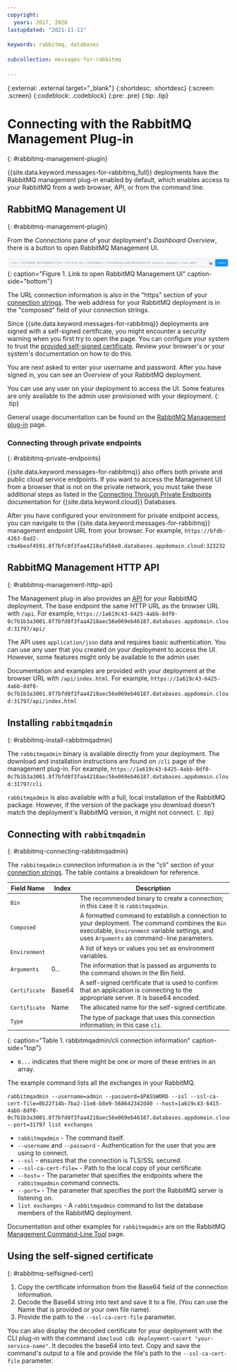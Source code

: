 ```yaml
---
copyright:
  years: 2017, 2020
lastupdated: "2021-11-11"

keywords: rabbitmq, databases

subcollection: messages-for-rabbitmq

---
```


{:external: .external target="_blank"}
{:shortdesc: .shortdesc}
{:screen: .screen}
{:codeblock: .codeblock}
{:pre: .pre}
{:tip: .tip}


# Connecting with the RabbitMQ Management Plug-in
{: #rabbitmq-management-plugin}

{{site.data.keyword.messages-for-rabbitmq_full}} deployments have the RabbitMQ management plug-in enabled by default, which enables access to your RabbitMQ from a web browser, API, or from the command line. 

## RabbitMQ Management UI
{: #rabbitmq-management-plugin}

From the _Connections_ pane of your deployment's _Dashboard Overview_, there is a button to open RabbitMQ Management UI.

![Link to open RabbitMQ Management UI](images/management_ui_launch_button.png){: caption="Figure 1. Link to open RabbitMQ Management UI" caption-side="bottom"}

The URL connection information is also in the "https" section of your [connection strings](/docs/messages-for-rabbitmq?topic=messages-for-rabbitmq-connection-strings). The web address for your RabbitMQ deployment is in the "composed" field of your connection strings.

Since {{site.data.keyword.messages-for-rabbitmq}} deployments are signed with a self-signed certificate, you might encounter a security warning when you first try to open the page. You can configure your system to trust the [provided self-signed certificate](/docs/messages-for-rabbitmq?topic=messages-for-rabbitmq-external-app#tls-and-self-signed-certificate-support). Review your browser's or your system's documentation on how to do this.

You are next asked to enter your username and password. After you have signed in, you can see an _Overview_ of your RabbitMQ deployment. 

You can use any user on your deployment to access the UI. Some features are only available to the admin user provisioned with your deployment.
{: .tip} 

General usage documentation can be found on the [RabbitMQ Management plug-in](https://www.rabbitmq.com/management.html) page.

### Connecting through private endpoints
{: #rabbitmq-private-endpoints}

{{site.data.keyword.messages-for-rabbitmq}} also offers both private and public cloud service endpoints. If you want to access the Management UI from a browser that is not on the private network, you must take these additional steps as listed in the [Connecting Through Private Endpoints](/docs/messages-for-rabbitmq?topic=cloud-databases-service-endpoints#private-endpoint-connections) documentation for {{site.data.keyword.cloud}} Databases.

After you have configured your environment for private endpoint access, you can navigate to the {{site.data.keyword.messages-for-rabbitmq}} management endpoint URL from your browser. For example, `https://bfdb-4263-8ad2-c9a4beaf4591.8f7bfc8f3faa4218afd56e0.databases.appdomain.cloud:323232`

## RabbitMQ Management HTTP API
{: #rabbitmq-management-http-api}

The Management plug-in also provides an [API](https://www.rabbitmq.com/management.html#http-api) for your RabbitMQ deployment. The base endpoint the same HTTP URL as the browser URL with `/api`. For example,
`https://1a619c43-6425-4abb-8df0-0c7b1b3a3001.8f7bfd8f3faa4218aec56e069eb46187.databases.appdomain.cloud:31797/api/`

The API uses `application/json` data and requires basic authentication. You can use any user that you created on your deployment to access the UI. However, some features might only be available to the admin user.

Documentation and examples are provided with your deployment at the browser URL with `/api/index.html`. For example,
`https://1a619c43-6425-4abb-8df0-0c7b1b3a3001.8f7bfd8f3faa4218aec56e069eb46187.databases.appdomain.cloud:31797/api/index.html`

## Installing `rabbitmqadmin`
{: #rabbitmq-install-rabbitmqadmin}

The `rabbitmqadmin` binary is available directly from your deployment. The download and installation instructions are found on `/cli` page of the management plug-in. For example,
`https://1a619c43-6425-4abb-8df0-0c7b1b3a3001.8f7bfd8f3faa4218aec56e069eb46187.databases.appdomain.cloud:31797/cli`

`rabbitmqadmin` is also available with a full, local installation of the RabbitMQ package. However, if the version of the package you download doesn't match the deployment's RabbitMQ version, it might not connect.
{: .tip}

## Connecting with `rabbitmqadmin`
{: #rabbitmq-connecting-rabbitmqadmin}

The `rabbitmqadmin` connection information is in the "cli" section of your [connection strings](/docs/messages-for-rabbitmq?topic=messages-for-rabbitmq-connection-strings). The table contains a breakdown for reference.

Field Name|Index|Description
----------|-----|-----------
`Bin`||The recommended binary to create a connection; in this case it is `rabbitmqadmin`.
`Composed`||A formatted command to establish a connection to your deployment. The command combines the `Bin` executable, `Environment` variable settings, and uses `Arguments` as command-line parameters.
`Environment`||A list of keys or values you set as environment variables.
`Arguments`|0...|The information that is passed as arguments to the command shown in the Bin field.
`Certificate`|Base64|A self-signed certificate that is used to confirm that an application is connecting to the appropriate server. It is base64 encoded.
`Certificate`|Name|The allocated name for the self-signed certificate.
`Type`||The type of package that uses this connection information; in this case `cli`. 
{: caption="Table 1. rabbitmqadmin/cli connection information" caption-side="top"}

* `0...` indicates that there might be one or more of these entries in an array.

The example command lists all the exchanges in your RabbitMQ.

```shell
rabbitmqadmin --username=admin --password=$PASSWORD --ssl --ssl-ca-cert-file=0b22f14b-7ba2-11e8-b8e9-568642342d40 --host=1a619c43-6415-4abb-8df0-0c7b1b3a3001.8f7bfd8f3faa4218aec56e069eb46187.databases.appdomain.cloud --port=31797 list exchanges
```

* `rabbitmqadmin` - The command itself.
* `--username` and `--password` - Authentication for the user that you are using to connect.
* `--ssl` - ensures that the connection is TLS/SSL secured.
* `--ssl-ca-cert-file=` - Path to the local copy of your certificate.
* `--host=` - The parameter that specifies the endpoints where the `rabbitmqadmin` command connects.
* `--port=` - The parameter that specifies the port the RabbitMQ server is listening on. 
* `list exchanges` - A `rabbitmqadmin` command to list the database members of the RabbitMQ deployment. 

Documentation and other examples for `rabbitmqadmin` are on the RabbitMQ [Management Command-Line Tool](https://www.rabbitmq.com/management-cli.html) page.

## Using the self-signed certificate
{: #rabbitmq-selfsigned-cert}

1. Copy the certificate information from the Base64 field of the connection information. 
2. Decode the Base64 string into text and save it to a file. (You can use the Name that is provided or your own file name).
3. Provide the path to the `--ssl-ca-cert-file` parameter.

You can also display the decoded certificate for your deployment with the CLI plug-in with the command `ibmcloud cdb deployment-cacert "your-service-name"`. It decodes the base64 into text. Copy and save the command's output to a file and provide the file's path to the `--ssl-ca-cert-file` parameter.